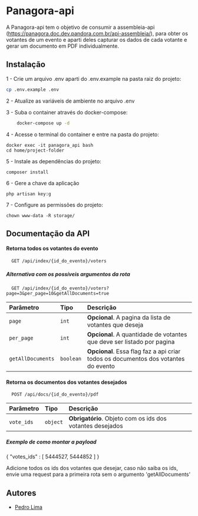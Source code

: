 
# Panagora-api

A Panagora-api tem o objetivo de consumir a assembleia-api (https://panagora.doc.dev.pandora.com.br/api-assembleia/),
para obter os votantes de um evento e aparti deles capturar os dados de cada votante e gerar um documento em PDF individualmente.



## Instalação

1 - Crie um arquivo .env aparti do .env.example na pasta raiz do projeto:

```bash
cp .env.example .env
```

2 - Atualize as variáveis de ambiente no arquivo .env

3 - Suba o container através do docker-compose:

```bash
    docker-compose up -d
```

4 - Acesse o terminal do container e entre na pasta do projeto:

```
docker exec -it panagora_api bash
cd home/project-folder
```

5 - Instale as dependências do projeto:

```
composer install
```

6 - Gere a chave da aplicação

```
php artisan key:g
```

7 - Configure as permissões do projeto:

```
chown www-data -R storage/
```

## Documentação da API

#### Retorna todos os votantes do evento

```http
  GET /api/index/{id_do_evento}/voters
```

##### Alternativa com os possíveis argumentos da rota
```http
  GET /api/index/{id_do_evento}/voters?page=3&per_page=10&getAllDocuments=true
```

| Parâmetro   | Tipo       | Descrição                           |
| :---------- | :--------- | :---------------------------------- |
| `page` | `int` | **Opcional**. A pagina da lista de votantes que deseja |
| `per_page` | `int` | **Opcional**. A quantidade de votantes que deve ser listado por pagina |
| `getAllDocuments` | `boolean` | **Opcional**. Essa flag faz a api criar todos os documentos dos votantes do evento |

#### Retorna os documentos dos votantes desejados

```http
  POST /api/docs/{id_do_evento}/pdf
```

| Parâmetro   | Tipo       | Descrição                                   |
| :---------- | :--------- | :------------------------------------------ |
| `vote_ids`  | `object` | **Obrigatório**. Objeto com os ids dos votantes desejados |

##### Exemplo de como montar a payload

{
	"votes_ids" : [
		5444527,
		5444852
	]
}

Adicione todos os ids dos votantes que desejar, caso não saiba os ids, envie uma request para a primeira rota sem o 
argumento 'getAllDocuments'
## Autores

- [Pedro Lima](https://github.com/peeliima)

